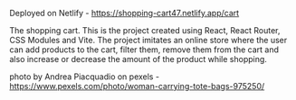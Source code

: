 
Deployed on Netlify - https://shopping-cart47.netlify.app/cart

The shopping cart. This is the project created using React, React Router, CSS Modules and Vite. The project imitates an online store where the user can add products to the cart, filter them, remove them from the cart and also increase or decrease the amount of the product while shopping. 




photo by Andrea Piacquadio on pexels - https://www.pexels.com/photo/woman-carrying-tote-bags-975250/
